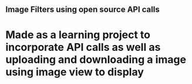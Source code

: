 ## Image Filters using open source API calls 
# Made as a learning project to incorporate API calls as well as uploading and downloading a image using image view to display
